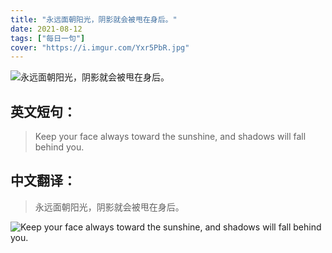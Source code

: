 ```yaml
---
title: "永远面朝阳光，阴影就会被甩在身后。"
date: 2021-08-12
tags: ["每日一句"]
cover: "https://i.imgur.com/Yxr5PbR.jpg"
---
```


![永远面朝阳光，阴影就会被甩在身后。](https://i.imgur.com/w1YLsrI.jpg)

## 英文短句：
> Keep your face always toward the sunshine, and shadows will fall behind you. 

<!--more-->

## 中文翻译：
> 永远面朝阳光，阴影就会被甩在身后。

![Keep your face always toward the sunshine, and shadows will fall behind you. ](https://i.imgur.com/jUcqP5M.jpg)

